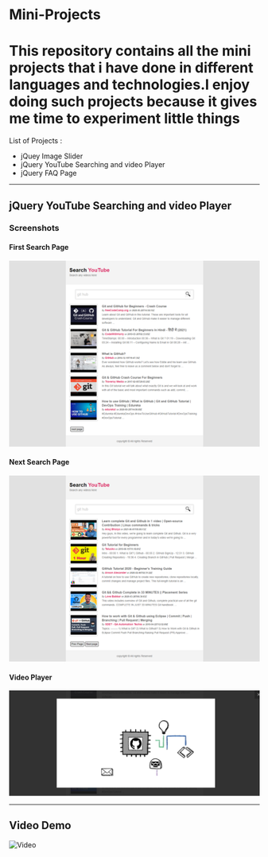 # Mini-Projects

# This repository contains all the mini projects that i have done in different languages and technologies.I enjoy doing such projects because it gives me time to experiment little things
List of Projects :
* jQuey Image Slider
* jQuery YouTube Searching and video Player
* jQuery FAQ Page

***
## jQuery YouTube Searching and video Player

### Screenshots
#### First Search Page
![First Search Page](jquery%20Youtube%20Search%20page/Assets/screenshots/first%20search.png)
#### Next Search Page
![Next Search Page](jquery%20Youtube%20Search%20page/Assets/screenshots/next%20search.png)
#### Video Player
![Video Player](jquery%20Youtube%20Search%20page/Assets/screenshots/video.png)
***
## Video Demo
![Video](jquery%20Youtube%20Search%20page/Assets/video/video.gif)
